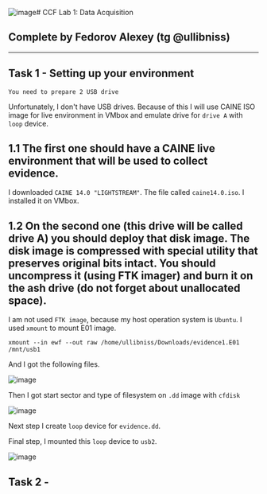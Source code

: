 ![image](https://github.com/user-attachments/assets/0f354843-66ab-40df-92b7-44470d3fdf95)# CCF Lab 1: Data Acquisition

## Complete by Fedorov Alexey (tg @ullibniss)

---

## Task 1 - Setting up your environment

```
You need to prepare 2 USB drive
```
Unfortunately, I don't have USB drives. Because of this I will use CAINE ISO image for live environment in VMbox and emulate drive for `drive A` with `loop` device.

## 1.1 The first one should have a CAINE live environment that will be used to collect evidence.

I downloaded `CAINE 14.0 "LIGHTSTREAM"`. The file called `caine14.0.iso`. I installed it on VMbox.


## 1.2 On the second one (this drive will be called drive A) you should deploy that disk image. The disk image is compressed with special utility that preserves original bits intact. You should uncompress it (using FTK imager) and burn it on the ash drive (do not forget about unallocated space).

I am not used `FTK image`, because my host operation system is `Ubuntu`. I used `xmount` to mount E01 image.

```
xmount --in ewf --out raw /home/ullibniss/Downloads/evidence1.E01 /mnt/usb1
```

And I got the following files.

![image](https://github.com/user-attachments/assets/7d00ed3b-42e3-407c-a86f-5f51b3416f1f)

Then I got start sector and type of filesystem on `.dd` image with `cfdisk`

![image](https://github.com/user-attachments/assets/050964be-81ad-4e35-b103-8e9d22e8fdf5)

Next step I create `loop` device for `evidence.dd`.


Final step, I mounted this `loop` device to `usb2`.

![image](https://github.com/user-attachments/assets/db926c66-71a3-4758-bcfe-b56f29c3df4a)

## Task 2 - 
